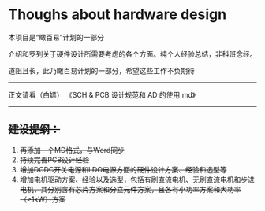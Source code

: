 # Thoughs about hardware design

本项目是“瞰百易”计划的一部分

介绍和罗列关于硬件设计所需要考虑的各个方面。纯个人经验总结，非科班念经。

道阻且长，此乃瞰百易计划的一部分，希望这些工作不负期待

------

正文请看（白嫖） 《SCH & PCB 设计规范和 AD 的使用.md》

------

## ~~建设提纲：~~

1.  ~~再添加一个MD格式，与Word同步~~
2.  ~~持续完善PCB设计经验~~
3.  ~~增加DCDC开关电源和LDO电源方面的硬件设计方案、经验和选型等~~
4.  ~~增加电机驱动方案、经验以及选型，包括有刷直流电机、无刷直流电机和步进电机，其分别含有芯片方案和分立元件方案，且各有小功率方案和大功率（>1kW）方案~~

